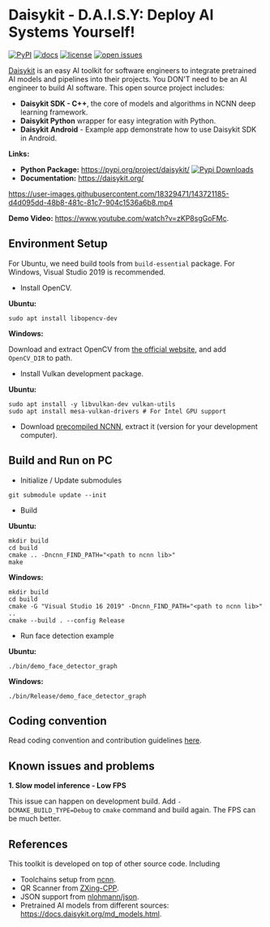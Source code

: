 # Daisykit - **D.A.I.S.Y: Deploy AI Systems Yourself!**

[![PyPI](https://img.shields.io/pypi/v/daisykit)](https://pypi.org/project/daisykit)
[![docs](https://img.shields.io/badge/docs-latest-blue)](https://daisykit.readthedocs.io/en/latest/)
[![license](https://img.shields.io/github/license/DaisyLabSolutions/daisykit.svg)](https://github.com/DaisyLabSolutions/daisykit/blob/master/LICENSE)
[![open issues](https://isitmaintained.com/badge/open/DaisyLabSolutions/daisykit.svg)](https://github.com/DaisyLabSolutions/daisykit/issues)

[Daisykit](https://daisykit.org/>) is an easy AI toolkit for software engineers to integrate pretrained AI models and pipelines into their projects. You DON'T need to be an AI engineer to build AI software. This open source project includes:

- **Daisykit SDK - C++**, the core of models and algorithms in NCNN deep learning framework.
- **Daisykit Python** wrapper for easy integration with Python.
- **Daisykit Android** - Example app demonstrate how to use Daisykit SDK in Android.

**Links:**

- **Python Package:** <https://pypi.org/project/daisykit/> [![Pypi Downloads](https://pepy.tech/badge/daisykit/month)](https://pypi.org/project/daisykit/)
- **Documentation:** <https://daisykit.org/>


https://user-images.githubusercontent.com/18329471/143721185-d4d095dd-48b8-481c-81c7-904c1536a6b8.mp4

**Demo Video:** <https://www.youtube.com/watch?v=zKP8sgGoFMc>.


## Environment Setup

For Ubuntu, we need build tools from `build-essential` package. For Windows, Visual Studio 2019 is recommended.

- Install OpenCV.

**Ubuntu:**

```
sudo apt install libopencv-dev
```

**Windows:**

Download and extract OpenCV from [the official website](https://opencv.org/releases/), and add `OpenCV_DIR` to path.

- Install Vulkan development package.

**Ubuntu:**

```
sudo apt install -y libvulkan-dev vulkan-utils
sudo apt install mesa-vulkan-drivers # For Intel GPU support
```

- Download [precompiled NCNN](https://github.com/Tencent/ncnn/releases), extract it (version for your development computer).

## Build and Run on PC

- Initialize / Update submodules

```
git submodule update --init
```

- Build

**Ubuntu:**

```
mkdir build
cd build
cmake .. -Dncnn_FIND_PATH="<path to ncnn lib>"
make
```

**Windows:**

```
mkdir build
cd build
cmake -G "Visual Studio 16 2019" -Dncnn_FIND_PATH="<path to ncnn lib>" ..
cmake --build . --config Release
```

- Run face detection example

**Ubuntu:**

```
./bin/demo_face_detector_graph
```

**Windows:**

```
./bin/Release/demo_face_detector_graph
```

## Coding convention

Read coding convention and contribution guidelines [here](https://docs.daisykit.org/en/latest/contribution.html).
## Known issues and problems

**1. Slow model inference - Low FPS**

This issue can happen on development build. Add `-DCMAKE_BUILD_TYPE=Debug` to `cmake` command and build again. The FPS can be much better.

## References

This toolkit is developed on top of other source code. Including

- Toolchains setup from [ncnn](https://github.com/Tencent/ncnn).
- QR Scanner from [ZXing-CPP](https://github.com/nu-book/zxing-cpp).
- JSON support from [nlohmann/json](https://github.com/nlohmann/json).
- Pretrained AI models from different sources: <https://docs.daisykit.org/md_models.html>.
